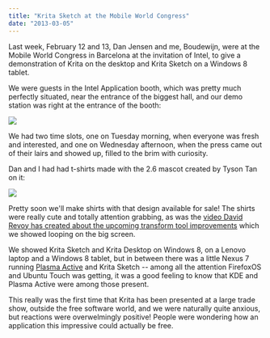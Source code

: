 ```yaml
---
title: "Krita Sketch at the Mobile World Congress"
date: "2013-03-05"
---
```


Last week, February 12 and 13, Dan Jensen and me, Boudewijn, were at the Mobile World Congress in Barcelona at the invitation of Intel, to give a demonstration of Krita on the desktop and Krita Sketch on a Windows 8 tablet.

We were guests in the Intel Application booth, which was pretty much perfectly situated, near the entrance of the biggest hall, and our demo station was right at the entrance of the booth:

![](../images/mwc2013.jpg)

We had two time slots, one on Tuesday morning, when everyone was fresh and interested, and one on Wednesday afternoon, when the press came out of their lairs and showed up, filled to the brim with curiosity.

Dan and I had had t-shirts made with the 2.6 mascot created by Tyson Tan on it:

![](../images/mascot_20120519_krita3ss.png)

Pretty soon we'll make shirts with that design available for sale! The shirts were really cute and totally attention grabbing, as was the [video David Revoy has created about the upcoming transform tool improvements](http://krita.org/item/131-free-transform-tool) which we showed looping on the big screen.

We showed Krita Sketch and Krita Desktop on Windows 8, on a Lenovo laptop and a Windows 8 tablet, but in between there was a little Nexus 7 running [Plasma Active](http://plasma-active.org) and Krita Sketch -- among all the attention FirefoxOS and Ubuntu Touch was getting, it was a good feeling to know that KDE and Plasma Active were among those present.

This really was the first time that Krita has been presented at a large trade show, outside the free software world, and we were naturally quite anxious, but reactions were overwelmingly positive! People were wondering how an application this impressive could actually be free.
